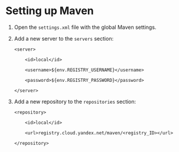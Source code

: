 # Setting up Maven

1. Open the `settings.xml` file with the global Maven settings.

1. Add a new server to the `servers` section:

    ```
    <server>

        <id>local</id>

        <username>${env.REGISTRY_USERNAME}</username>

        <password>${env.REGISTRY_PASSWORD}</password>

    </server>
    ```

1. Add a new repository to the `repositories` section:

    ```
    <repository>

        <id>local</id>

        <url>registry.cloud.yandex.net/maven/<registry_ID></url>

    </repository>
    ```
